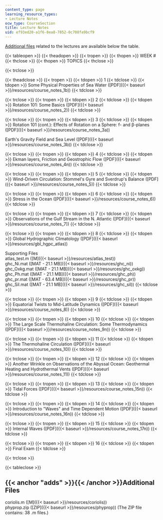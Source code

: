 ```yaml
---
content_type: page
learning_resource_types:
- Lecture Notes
ocw_type: CourseSection
title: Lecture Notes
uid: ef93ed20-a1f6-8ea8-7852-0c708fa9bcf9
---
```


[Additional files](#adds) related to the lectures are available below the table.

{{< tableopen >}}
{{< theadopen >}}
{{< tropen >}}
{{< thopen >}}
WEEK #
{{< thclose >}}
{{< thopen >}}
TOPICS
{{< thclose >}}

{{< trclose >}}

{{< theadclose >}}
{{< tropen >}}
{{< tdopen >}}
1
{{< tdclose >}}
{{< tdopen >}}
Some Physical Properties of Sea Water ([PDF]({{< baseurl >}}/resources/course_notes_1b))
{{< tdclose >}}

{{< trclose >}}
{{< tropen >}}
{{< tdopen >}}
2
{{< tdclose >}}
{{< tdopen >}}
Rotation 101: Some Basics ([PDF]({{< baseurl >}}/resources/course_notes_2))
{{< tdclose >}}

{{< trclose >}}
{{< tropen >}}
{{< tdopen >}}
3
{{< tdclose >}}
{{< tdopen >}}
Rotation 101 (cont.): Effects of Rotation on a Sphere: f- and β-planes ([PDF]({{< baseurl >}}/resources/course_notes_3a))  
  
Earth's Gravity Field and Sea Level ([PDF]({{< baseurl >}}/resources/course_notes_3b))
{{< tdclose >}}

{{< trclose >}}
{{< tropen >}}
{{< tdopen >}}
4
{{< tdclose >}}
{{< tdopen >}}
Ekman layers, Friction and Geostrophic Flow ([PDF]({{< baseurl >}}/resources/course_notes_4n))
{{< tdclose >}}

{{< trclose >}}
{{< tropen >}}
{{< tdopen >}}
5
{{< tdclose >}}
{{< tdopen >}}
Wind-Driven Circulation: Stommel's Gyre and Sverdrup's Balance ([PDF]({{< baseurl >}}/resources/course_notes_5))
{{< tdclose >}}

{{< trclose >}}
{{< tropen >}}
{{< tdopen >}}
6
{{< tdclose >}}
{{< tdopen >}}
Stress in the Ocean ([PDF]({{< baseurl >}}/resources/course_notes_6))
{{< tdclose >}}

{{< trclose >}}
{{< tropen >}}
{{< tdopen >}}
7
{{< tdclose >}}
{{< tdopen >}}
Observations of the Gulf Stream in the N. Atlantic ([PDF]({{< baseurl >}}/resources/course_notes_7))
{{< tdclose >}}

{{< trclose >}}
{{< tropen >}}
{{< tdopen >}}
8
{{< tdclose >}}
{{< tdopen >}}
Global Hydrographic Climatology ([PDF]({{< baseurl >}}/resources/gbl_hgpc_atlas))  
  
Supporting Files  
atlas\_test.m ([M]({{< baseurl >}}/resources/atlas_test))  
ghc\_Ni.mat ([MAT - 21.1 MB]({{< baseurl >}}/resources/ghc_ni))  
ghc\_Oxkg.mat ([MAT - 21.1 MB]({{< baseurl >}}/resources/ghc_oxkg))  
ghc\_Ph.mat ([MAT - 21.1 MB]({{< baseurl >}}/resources/ghc_ph))  
ghc\_pr.mat ([MAT - 63.4 MB]({{< baseurl >}}/resources/ghc_pr))  
ghc\_Sil.mat ([MAT - 21.1 MB]({{< baseurl >}}/resources/ghc_sil))
{{< tdclose >}}

{{< trclose >}}
{{< tropen >}}
{{< tdopen >}}
9
{{< tdclose >}}
{{< tdopen >}}
Equatorial Twists to Mid-Latitude Dynamics ([PDF]({{< baseurl >}}/resources/course_notes_8))
{{< tdclose >}}

{{< trclose >}}
{{< tropen >}}
{{< tdopen >}}
10
{{< tdclose >}}
{{< tdopen >}}
The Large Scale Thermohaline Circulation: Some Thermodynamics ([PDF]({{< baseurl >}}/resources/course_notes_9n))
{{< tdclose >}}

{{< trclose >}}
{{< tropen >}}
{{< tdopen >}}
11
{{< tdclose >}}
{{< tdopen >}}
The Thermohaline Circulation ([PDF]({{< baseurl >}}/resources/course_notes_10))
{{< tdclose >}}

{{< trclose >}}
{{< tropen >}}
{{< tdopen >}}
12
{{< tdclose >}}
{{< tdopen >}}
Another Wrinkle on Observations of the Abyssal Ocean: Geothermal Heating and Hydrothermal Vents ([PDF]({{< baseurl >}}/resources/course_notes_11))
{{< tdclose >}}

{{< trclose >}}
{{< tropen >}}
{{< tdopen >}}
13
{{< tdclose >}}
{{< tdopen >}}
Tidal Forces ([PDF]({{< baseurl >}}/resources/course_notes_15n))
{{< tdclose >}}

{{< trclose >}}
{{< tropen >}}
{{< tdopen >}}
14
{{< tdclose >}}
{{< tdopen >}}
Introduction to "Waves" and Time Dependent Motion ([PDF]({{< baseurl >}}/resources/course_notes_16n))
{{< tdclose >}}

{{< trclose >}}
{{< tropen >}}
{{< tdopen >}}
15
{{< tdclose >}}
{{< tdopen >}}
Internal Waves ([PDF]({{< baseurl >}}/resources/course_notes_17n))
{{< tdclose >}}

{{< trclose >}}
{{< tropen >}}
{{< tdopen >}}
16
{{< tdclose >}}
{{< tdopen >}}
Final Exam
{{< tdclose >}}

{{< trclose >}}

{{< tableclose >}}

{{< anchor "adds" >}}{{< /anchor >}}Additional Files
----------------------------------------------------

coriolis.m ([M]({{< baseurl >}}/resources/coriolis))  
phyprop.zip ([ZIP]({{< baseurl >}}/resources/phyprop)) (The ZIP file contains: 38 .m files.)